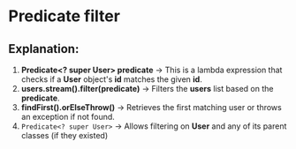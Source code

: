 # Predicate filter

## Explanation:

1. **Predicate<? super User> predicate** → This is a lambda expression that checks if a **User** object's **id** matches the given **id**.
2. **users.stream().filter(predicate)** → Filters the **users** list based on the **predicate**.
3. **findFirst().orElseThrow()** → Retrieves the first matching user or throws an exception if not found.
4. `Predicate<? super User>` → Allows filtering on **User** and any of its parent classes (if they existed)
